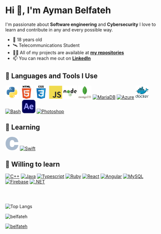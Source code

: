 <h1>Hi 👋, I'm Ayman Belfateh</h1>

I'm passionate about <strong>Software engineering</strong> and <strong>Cybersecurity</strong>
I love to learn and contribute in any and every possible way.


* 🌱 18 years old
* 🛰️ Telecommunications Student
* 👨‍💻 All of my projects are available at <a href="https://github.com/belfateh?tab=repositories&type=source" target="_blank"> <strong>my repositories</strong> </a>
* 📫 You can reach me out on <a href="https://www.linkedin.com/in/belfateh/" target="_blank"><strong>LinkedIn</strong></a>



<h2>🚀 Languages and Tools I Use</h2>
<p>
    <a href="https://www.python.org/" target="_blank" rel="noreferrer"><img src="https://raw.githubusercontent.com/devicons/devicon/master/icons/python/python-original.svg" width="42" height="42" alt="Python" /></a>
    <a href="https://developer.mozilla.org/en-US/docs/Glossary/HTML5" target="_blank" rel="noreferrer"><img src="https://raw.githubusercontent.com/devicons/devicon/master/icons/html5/html5-original-wordmark.svg" width="42" height="42" alt="HTML5" /></a>
    <a href="https://developer.mozilla.org/en-US/docs/Web/CSS" target="_blank" rel="noreferrer"><img src="https://raw.githubusercontent.com/devicons/devicon/master/icons/css3/css3-original-wordmark.svg" width="42" height="42" alt="CSS3" /></a>
    <a href="https://developer.mozilla.org/en-US/docs/Web/JavaScript" target="_blank" rel="noreferrer"><img src="https://raw.githubusercontent.com/devicons/devicon/master/icons/javascript/javascript-original.svg" width="42" height="42" alt="JavaScript" /></a>
    <a href="https://nodejs.org/" target="_blank" rel="noreferrer"><img src="https://raw.githubusercontent.com/devicons/devicon/master/icons/nodejs/nodejs-original-wordmark.svg" width="42" height="42" alt="Node.js" /></a>
    <a href="https://www.mongodb.com/" target="_blank" rel="noreferrer"><img src="https://raw.githubusercontent.com/devicons/devicon/master/icons/mongodb/mongodb-original-wordmark.svg" width="42" height="42" alt="MongoDB" /></a>
    <a href="https://mariadb.org/" target="_blank" rel="noreferrer"><img src="https://www.vectorlogo.zone/logos/mariadb/mariadb-icon.svg" width="42" height="42" alt="MariaDB" /></a>
    <a href="https://azure.microsoft.com/" target="_blank" rel="noreferrer"><img src="https://www.vectorlogo.zone/logos/microsoft_azure/microsoft_azure-icon.svg" width="42" height="42" alt="Azure" /></a>
    <a href="https://www.docker.com/" target="_blank" rel="noreferrer"><img src="https://raw.githubusercontent.com/devicons/devicon/master/icons/docker/docker-original-wordmark.svg" width="42" height="42" alt="Docker" /></a>
    <a href="https://www.gnu.org/software/bash/" target="_blank" rel="noreferrer"><img src="https://www.vectorlogo.zone/logos/gnu_bash/gnu_bash-icon.svg" width="42" height="42" alt="Bash" /></a>
    <a href="https://www.adobe.com/products/aftereffects.html" target="_blank" rel="noreferrer"><img src="https://raw.githubusercontent.com/AdobeDocs/after-effects-feature-history/main/assets/images/Adobe_After_Effects_CC_icon.svg" width="42" height="42" alt="After Effects" /></a>
    <a href="https://www.adobe.com/products/photoshop.html" target="_blank" rel="noreferrer"><img src="https://upload.wikimedia.org/wikipedia/commons/thumb/a/af/Adobe_Photoshop_CC_icon.svg/250px-Adobe_Photoshop_CC_icon.svg.png" width="42" height="42" alt="Photoshop" /></a>
</p>

<h2>🧠 Learning</h2>

<a href="https://www.learn-c.org/" target="_blank" rel="noreferrer"><img src="https://raw.githubusercontent.com/devicons/devicon/master/icons/c/c-original.svg" width="42" height="42" alt="C" /></a>
<a href="https://developer.apple.com/swift/" target="_blank" rel="noreferrer"><img src="https://cdn.jsdelivr.net/gh/devicons/devicon/icons/swift/swift-original.svg" width="36" height="36" alt="Swift" /></a>

<h2>🧪 Willing to learn</h2>
<p align="left">
    <a href="https://docs.microsoft.com/en-us/cpp/?view=msvc-170" target="_blank" rel="noreferrer"><img src="https://cdn.jsdelivr.net/gh/devicons/devicon/icons/cplusplus/cplusplus-plain.svg" width="36" height="36" alt="C++" /></a>
    <a href="https://www.oracle.com/java/" target="_blank" rel="noreferrer"><img src="https://cdn.jsdelivr.net/gh/devicons/devicon/icons/java/java-original.svg" width="36" height="36" alt="Java" /></a>
    <a href="https://www.typescriptlang.org/" target="_blank" rel="noreferrer"><img src="https://cdn.jsdelivr.net/gh/devicons/devicon/icons/typescript/typescript-original.svg" width="36" height="36" alt="Typescript" /></a>
    <a href="https://www.ruby-lang.org/en/" target="_blank" rel="noreferrer"><img src="https://cdn.jsdelivr.net/gh/devicons/devicon/icons/ruby/ruby-plain.svg" width="36" height="36" alt="Ruby" /></a>
    <a href="https://reactjs.org/" target="_blank" rel="noreferrer"><img src="https://cdn.jsdelivr.net/gh/devicons/devicon/icons/react/react-original.svg" width="36" height="36" alt="React" /></a>
    <a href="https://angular.io/" target="_blank" rel="noreferrer"><img src="https://cdn.jsdelivr.net/gh/devicons/devicon/icons/angularjs/angularjs-plain.svg" width="36" height="36" alt="Angular" /></a>
    <a href="https://www.mysql.com/" target="_blank" rel="noreferrer"><img src="https://cdn.jsdelivr.net/gh/devicons/devicon/icons/mysql/mysql-original.svg" width="36" height="36" alt="MySQL" /></a>
    <a href="https://firebase.google.com/" target="_blank" rel="noreferrer"><img src="https://cdn.jsdelivr.net/gh/devicons/devicon/icons/firebase/firebase-plain.svg" width="36" height="36" alt="Firebase" /></a>
    <a href="https://dotnet.microsoft.com/en-us/" target="_blank" rel="noreferrer"><img src="https://cdn.jsdelivr.net/gh/devicons/devicon/icons/dot-net/dot-net-original.svg" width="36" height="36" alt=".NET" /></a>
</p>


<h2></h2><br>

![Top Langs](https://github-readme-stats.vercel.app/api/top-langs/?username=anuraghazra&layout=compact)
<p><img align="center" src="https://github-readme-stats.vercel.app/api?username=belfateh&show_icons=true&locale=en" alt="belfateh" /></p>
<p><a href="https://github.com/ryo-ma/github-profile-trophy"><img src="https://github-profile-trophy.vercel.app/?username=belfateh" alt="belfateh" /></a></p>
